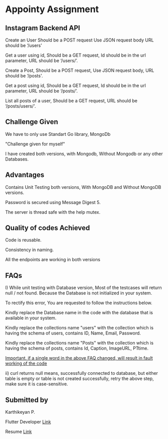 
# Appointy Assignment



## Instagram Backend API

Create an User
Should be a POST request 
Use JSON request body
URL should be ‘/users'

Get a user using id,
Should be a GET request,
Id should be in the url parameter,
URL should be ‘/users/<id here>’.

Create a Post,
Should be a POST request,
Use JSON request body,
URL should be ‘/posts'.

Get a post using id,
Should be a GET request,
Id should be in the url parameter,
URL should be ‘/posts/<id here>’.

List all posts of a user,
Should be a GET request,
URL should be ‘/posts/users/<Id here>'.

## Challenge Given 

We have to only use Standart Go library, MongoDb

"Challenge given for myself"

I have created both versions, with Mongodb, Without Mongodb or any other Databases.

## Advantages

Contains Unit Testing both versions, With MongoDB and Without MongoDB versions.

Password is secured using Message Digest 5.

The server is thread safe with the help mutex.

## Quality of codes Achieved
Code is reusable.

Consistency in naming.

All the endpoints are working in both versions



## FAQs
I)    While unit testing with Database version, Most of the testcases will return null / not found. Because the Database is not initialized in your system.

To rectify this error, You are requested to follow the instructions below.


<o>  Kindly replace the Database name in the code with the database that is available in your system.

<o>Kindly replace the collections name "users" with the collection which is having the schema of users, contains ID, Name, Email, Password.

<o> Kindly replace the collections name "Posts" with the collection which is having the schema of posts, contains Id, Caption, ImageURL, PTtime.

[Important. if a single word in the above FAQ changed, will result in fault working of the code](#)

ii)  curl returns null means, successfully connected to database, but either table is empty or table is not created successfully, retry the above step, make sure it is case-sensitive. 


## Submitted by

Karthikeyan P.

Flutter Developer [Link](https://drive.google.com/file/d/1ycUR-kfRzF5Jy390c6lvDwV0_Ym9_u57/view?usp=sharing)

Resume [Link](https://drive.google.com/file/d/1YdHaBioRBccwyQMDvZRQ1bgdNQKj4TIa/view?usp=sharing)
